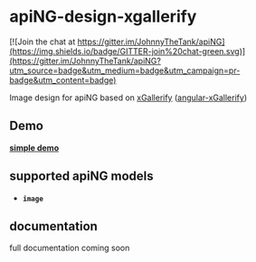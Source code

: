 # apiNG-design-xgallerify
[![Join the chat at https://gitter.im/JohnnyTheTank/apiNG](https://img.shields.io/badge/GITTER-join%20chat-green.svg)](https://gitter.im/JohnnyTheTank/apiNG?utm_source=badge&utm_medium=badge&utm_campaign=pr-badge&utm_content=badge)

Image design for apiNG based on [xGallerify](https://github.com/xremix/xGallerify) ([angular-xGallerify](https://github.com/JohnnyTheTank/angular-xGallerify))

## Demo
[**simple demo**](https://rawgit.com/JohnnyTheTank/apiNG-design-xgallerify/master/demo/)

## supported apiNG models
- **`image`**

## documentation
full documentation coming soon